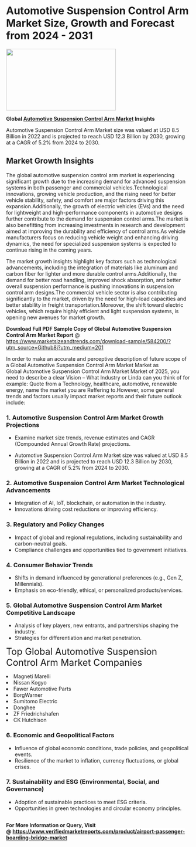 <H1>Automotive Suspension Control Arm Market Size, Growth and Forecast from 2024 - 2031</H1><img class="aligncenter size-medium wp-image-584254" src="https://thirdeyenews.in/wp-content/uploads/2024/09/Global-Market-Research-300x168.jpeg" alt="" width="300" height="168" /><p><strong>Global&nbsp;<a href="https://www.marketsizeandtrends.com/download-sample/584200/?utm_source=Github8j?utm_medium=201">Automotive Suspension Control Arm Market</a> Insights</strong></p><p>Automotive Suspension Control Arm Market size was valued at USD 8.5 Billion in 2022 and is projected to reach USD 12.3 Billion by 2030, growing at a CAGR of 5.2% from 2024 to 2030.</p><p><h2>Market Growth Insights</h2> <p>The global automotive suspension control arm market is experiencing significant growth due to the increasing demand for advanced suspension systems in both passenger and commercial vehicles.Technological innovations, growing vehicle production, and the rising need for better vehicle stability, safety, and comfort are major factors driving this expansion.Additionally, the growth of electric vehicles (EVs) and the need for lightweight and high-performance components in automotive designs further contribute to the demand for suspension control arms.The market is also benefitting from increasing investments in research and development aimed at improving the durability and efficiency of control arms.As vehicle manufacturers focus on reducing vehicle weight and enhancing driving dynamics, the need for specialized suspension systems is expected to continue rising in the coming years.</p> <p>The market growth insights highlight key factors such as technological advancements, including the integration of materials like aluminum and carbon fiber for lighter and more durable control arms.Additionally, the demand for better road handling, improved shock absorption, and better overall suspension performance is pushing innovations in suspension control arm designs.The commercial vehicle sector is also contributing significantly to the market, driven by the need for high-load capacities and better stability in freight transportation.Moreover, the shift toward electric vehicles, which require highly efficient and light suspension systems, is opening new avenues for market growth.</p> <p><span class=""><strong>Download Full PDF Sample Copy of Global Automotive Suspension Control Arm Market Report</strong> @ <a href="https://www.marketsizeandtrends.com/download-sample/584200/?utm_source=Github8j?utm_medium=201" target="_blank">https://www.marketsizeandtrends.com/download-sample/584200/?utm_source=Github8j?utm_medium=201</a></span></p><p>In order to make an accurate and perceptive description of future scope of a Global&nbsp;Automotive Suspension Control Arm Market Market as Global&nbsp;Automotive Suspension Control Arm Market Market of 2025, you need to describe a clear Vision &ndash; What Industry or Linda can you think of for example: Quote from a Technology, healthcare, automotive, renewable energy, name the market you are Reffering to.However, some general trends and factors usually impact market reports and their future outlook include:</p><h3>1.&nbsp;<strong>Automotive Suspension Control Arm Market Growth Projections</strong></h3><ul><li>Examine market size trends, revenue estimates and CAGR (Compounded Annual Growth Rate) projections.</li><li><p>Automotive Suspension Control Arm Market size was valued at USD 8.5 Billion in 2022 and is projected to reach USD 12.3 Billion by 2030, growing at a CAGR of 5.2% from 2024 to 2030.</p></li></ul><h3>2.&nbsp;<strong>Automotive Suspension Control Arm Market Technological Advancements</strong></h3><ul><li>Integration of AI, IoT, blockchain, or automation in the industry.</li><li>Innovations driving cost reductions or improving efficiency.</li></ul><h3>3.&nbsp;<strong>Regulatory and Policy Changes</strong></h3><ul><li>Impact of global and regional regulations, including sustainability and carbon-neutral goals.</li><li>Compliance challenges and opportunities tied to government initiatives.</li></ul><h3>4.&nbsp;<strong>Consumer Behavior Trends</strong></h3><ul><li>Shifts in demand influenced by generational preferences (e.g., Gen Z, Millennials).</li><li>Emphasis on eco-friendly, ethical, or personalized products/services.</li></ul><h3>5.&nbsp;<strong>Global Automotive Suspension Control Arm Market Competitive Landscape</strong></h3><ul><li>Analysis of key players, new entrants, and partnerships shaping the industry.</li><li>Strategies for differentiation and market penetration.</li></ul><p data-pm-slice="1 1 []"><span style="color: inherit; font-family: inherit; font-size: 25px;">Top Global Automotive Suspension Control Arm Market Companies</span></p><div class="" data-test-id=""><p><li>Magneti Marelli</li><li> Nissan Kogyo</li><li> Fawer Automotive Parts</li><li> BorgWarner</li><li> Sumitomo Electric</li><li> Donghee</li><li> ZF Friedrichshafen</li><li> CK Hutchison</li></p></div><h3>6.&nbsp;<strong>Economic and Geopolitical Factors</strong></h3><ul><li>Influence of global economic conditions, trade policies, and geopolitical events.</li><li>Resilience of the market to inflation, currency fluctuations, or global crises.</li></ul><h3>7.&nbsp;<strong>Sustainability and ESG (Environmental, Social, and Governance)</strong></h3><ul><li>Adoption of sustainable practices to meet ESG criteria.</li><li>Opportunities in green technologies and circular economy principles.</li></ul><h2><strong style="font-size: 14px;">For More Information or Query, Visit @&nbsp;</strong><a style="background-color: #ffffff; font-size: 14px;" href="https://www.marketsizeandtrends.com/report/automotive-suspension-control-arm-market/" target="_blank">https://www.verifiedmarketreports.com/product/airport-passenger-boarding-bridge-market</a></h2>